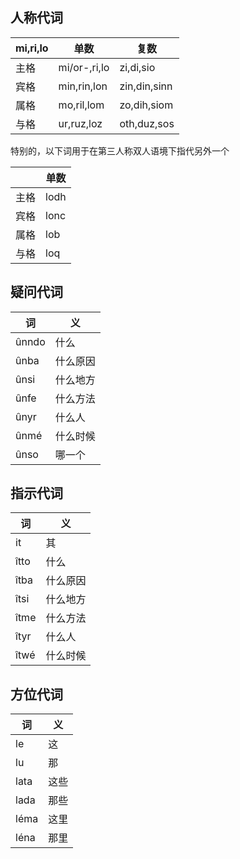 ## 人称代词

| mi,ri,lo | 单数           | 复数           |
|----------|--------------|--------------|
| 主格       | mi/or-,ri,lo | zi,di,sio    |
| 宾格       | min,rin,lon  | zin,din,sinn |
| 属格       | mo,ril,lom   | zo,dih,siom  |
| 与格       | ur,ruz,loz   | oth,duz,sos  |

特别的，以下词用于在第三人称双人语境下指代另外一个

|    | 单数   |
|----|------|
| 主格 | lodh |
| 宾格 | lonc |
| 属格 | lob  |
| 与格 | loq  |

## 疑问代词

| 词     | 义    |
|-------|------|
| ûnndo | 什么   |
| ûnba  | 什么原因 |
| ûnsi  | 什么地方 |
| ûnfe  | 什么方法 |
| ûnyr  | 什么人  |
| ûnmé  | 什么时候 |
| ûnso  | 哪一个  |

## 指示代词

| 词    | 义    |
|------|------|
| it   | 其    |
| îtto | 什么   |
| îtba | 什么原因 |
| îtsi | 什么地方 |
| îtme | 什么方法 |
| îtyr | 什么人  |
| îtwé | 什么时候 |

## 方位代词
| 词    | 义  |
|------|----|
| le   | 这  |
| lu   | 那  |
| lata | 这些 |
| lada | 那些 |
| léma | 这里 |
| léna | 那里 |